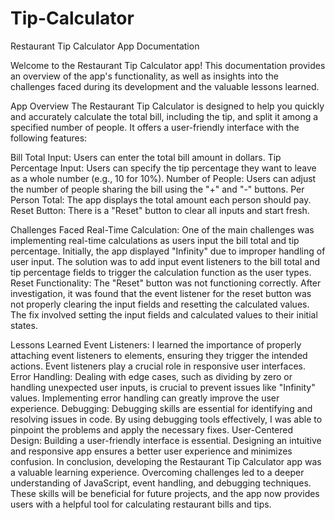 # Tip-Calculator
Restaurant Tip Calculator App Documentation

Welcome to the Restaurant Tip Calculator app! This documentation provides an overview of the app's functionality, as well as insights into the challenges faced during its development and the valuable lessons learned.

App Overview
The Restaurant Tip Calculator is designed to help you quickly and accurately calculate the total bill, including the tip, and split it among a specified number of people. It offers a user-friendly interface with the following features:

Bill Total Input: Users can enter the total bill amount in dollars.
Tip Percentage Input: Users can specify the tip percentage they want to leave as a whole number (e.g., 10 for 10%).
Number of People: Users can adjust the number of people sharing the bill using the "+" and "-" buttons.
Per Person Total: The app displays the total amount each person should pay.
Reset Button: There is a "Reset" button to clear all inputs and start fresh.


Challenges Faced
Real-Time Calculation: One of the main challenges was implementing real-time calculations as users input the bill total and tip percentage. Initially, the app displayed "Infinity" due to improper handling of user input. The solution was to add input event listeners to the bill total and tip percentage fields to trigger the calculation function as the user types.
Reset Functionality: The "Reset" button was not functioning correctly. After investigation, it was found that the event listener for the reset button was not properly clearing the input fields and resetting the calculated values. The fix involved setting the input fields and calculated values to their initial states.


Lessons Learned
Event Listeners: I learned the importance of properly attaching event listeners to elements, ensuring they trigger the intended actions. Event listeners play a crucial role in responsive user interfaces.
Error Handling: Dealing with edge cases, such as dividing by zero or handling unexpected user inputs, is crucial to prevent issues like "Infinity" values. Implementing error handling can greatly improve the user experience.
Debugging: Debugging skills are essential for identifying and resolving issues in code. By using debugging tools effectively, I was able to pinpoint the problems and apply the necessary fixes.
User-Centered Design: Building a user-friendly interface is essential. Designing an intuitive and responsive app ensures a better user experience and minimizes confusion.
In conclusion, developing the Restaurant Tip Calculator app was a valuable learning experience. Overcoming challenges led to a deeper understanding of JavaScript, event handling, and debugging techniques. These skills will be beneficial for future projects, and the app now provides users with a helpful tool for calculating restaurant bills and tips.
